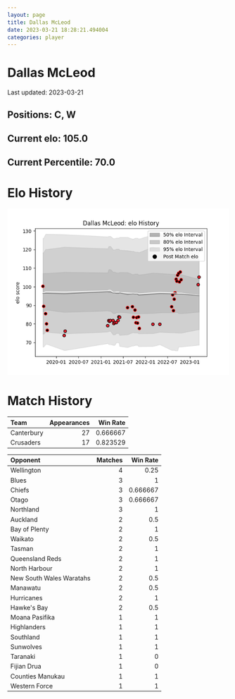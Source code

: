 ```yaml
---  
layout: page  
title: Dallas McLeod  
date: 2023-03-21 18:28:21.494004  
categories: player  
---
```

# Dallas McLeod


Last updated: 2023-03-21
## Positions: C, W

## Current elo: 105.0

## Current Percentile: 70.0

# Elo History


![elo history](history_DallasMcLeod.png)
# Match History


| Team       |   Appearances |   Win Rate |
|:-----------|--------------:|-----------:|
| Canterbury |            27 |   0.666667 |
| Crusaders  |            17 |   0.823529 |

| Opponent                 |   Matches |   Win Rate |
|:-------------------------|----------:|-----------:|
| Wellington               |         4 |   0.25     |
| Blues                    |         3 |   1        |
| Chiefs                   |         3 |   0.666667 |
| Otago                    |         3 |   0.666667 |
| Northland                |         3 |   1        |
| Auckland                 |         2 |   0.5      |
| Bay of Plenty            |         2 |   1        |
| Waikato                  |         2 |   0.5      |
| Tasman                   |         2 |   1        |
| Queensland Reds          |         2 |   1        |
| North Harbour            |         2 |   1        |
| New South Wales Waratahs |         2 |   0.5      |
| Manawatu                 |         2 |   0.5      |
| Hurricanes               |         2 |   1        |
| Hawke's Bay              |         2 |   0.5      |
| Moana Pasifika           |         1 |   1        |
| Highlanders              |         1 |   1        |
| Southland                |         1 |   1        |
| Sunwolves                |         1 |   1        |
| Taranaki                 |         1 |   0        |
| Fijian Drua              |         1 |   0        |
| Counties Manukau         |         1 |   1        |
| Western Force            |         1 |   1        |
